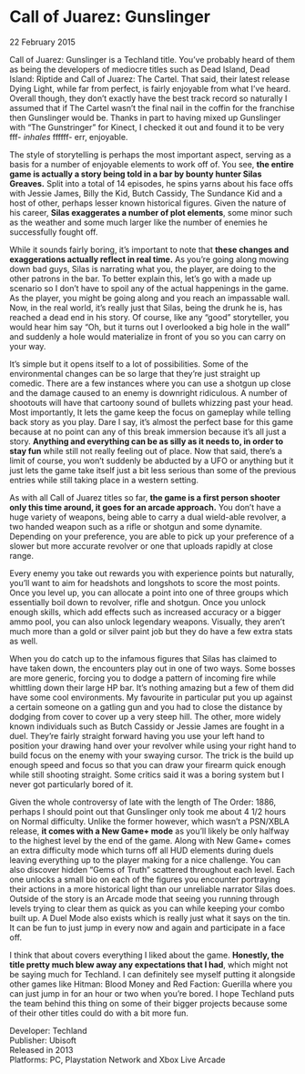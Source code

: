 # Call of Juarez: Gunslinger
22 February 2015

Call of Juarez: Gunslinger is a Techland title. You’ve probably heard of them as being the developers of mediocre titles such as Dead Island, Dead Island: Riptide and Call of Juarez: The Cartel. That said, their latest release Dying Light, while far from perfect, is fairly enjoyable from what I’ve heard. Overall though, they don’t exactly have the best track record so naturally I assumed that if The Cartel wasn’t the final nail in the coffin for the franchise then Gunslinger would be. Thanks in part to having mixed up Gunslinger with “The Gunstringer” for Kinect, I checked it out and found it to be very fff- *inhales* ffffff- err, enjoyable.

The style of storytelling is perhaps the most important aspect, serving as a basis for a number of enjoyable elements to work off of. You see, **the entire game is actually a story being told in a bar by bounty hunter Silas Greaves.** Split into a total of 14 episodes, he spins yarns about his face offs with Jessie James, Billy the Kid, Butch Cassidy, The Sundance Kid and a host of other, perhaps lesser known historical figures. Given the nature of his career, **Silas exaggerates a number of plot elements**, some minor such as the weather and some much larger like the number of enemies he successfully fought off.

While it sounds fairly boring, it’s important to note that **these changes and exaggerations actually reflect in real time.** As you’re going along mowing down bad guys, Silas is narrating what you, the player, are doing to the other patrons in the bar. To better explain this, let’s go with a made up scenario so I don’t have to spoil any of the actual happenings in the game. As the player, you might be going along and you reach an impassable wall. Now, in the real world, it’s really just that Silas, being the drunk he is, has reached a dead end in his story. Of course, like any “good” storyteller, you would hear him say “Oh, but it turns out I overlooked a big hole in the wall” and suddenly a hole would materialize in front of you so you can carry on your way.

It’s simple but it opens itself to a lot of possibilities. Some of the environmental changes can be so large that they’re just straight up comedic. There are a few instances where you can use a shotgun up close and the damage caused to an enemy is downright ridiculous. A number of shootouts will have that cartoony sound of bullets whizzing past your head. Most importantly, It lets the game keep the focus on gameplay while telling back story as you play. Dare I say, it’s almost the perfect base for this game because at no point can any of this break immersion because it’s all just a story. **Anything and everything can be as silly as it needs to, in order to stay fun** while still not really feeling out of place. Now that said, there’s a limit of course, you won’t suddenly be abducted by a UFO or anything but it just lets the game take itself just a bit less serious than some of the previous entries while still taking place in a western setting.

As with all Call of Juarez titles so far, **the game is a first person shooter only this time around, it goes for an arcade approach.** You don’t have a huge variety of weapons, being able to carry a dual wield-able revolver, a two handed weapon such as a rifle or shotgun and some dynamite. Depending on your preference, you are able to pick up your preference of a slower but more accurate revolver or one that uploads rapidly at close range.

Every enemy you take out rewards you with experience points but naturally, you’ll want to aim for headshots and longshots to score the most points. Once you level up, you can allocate a point into one of three groups which essentially boil down to revolver, rifle and shotgun. Once you unlock enough skills, which add effects such as increased accuracy or a bigger ammo pool, you can also unlock legendary weapons. Visually, they aren’t much more than a gold or silver paint job but they do have a few extra stats as well.

When you do catch up to the infamous figures that Silas has claimed to have taken down, the encounters play out in one of two ways. Some bosses are more generic, forcing you to dodge a pattern of incoming fire while whittling down their large HP bar. It’s nothing amazing but a few of them did have some cool environments. My favourite in particular put you up against a certain someone on a gatling gun and you had to close the distance by dodging from cover to cover up a very steep hill. The other, more widely known individuals such as Butch Cassidy or Jessie James are fought in a duel. They’re fairly straight forward having you use your left hand to position your drawing hand over your revolver while using your right hand to build focus on the enemy with your swaying cursor. The trick is the build up enough speed and focus so that you can draw your firearm quick enough while still shooting straight. Some critics said it was a boring system but I never got particularly bored of it.

Given the whole controversy of late with the length of The Order: 1886, perhaps I should point out that Gunslinger only took me about 4 1/2 hours on Normal difficulty. Unlike the former however, which wasn’t a PSN/XBLA release, **it comes with a New Game&#43; mode** as you’ll likely be only halfway to the highest level by the end of the game. Along with New Game&#43; comes an extra difficulty mode which turns off all HUD elements during duels leaving everything up to the player making for a nice challenge. You can also discover hidden “Gems of Truth” scattered throughout each level. Each one unlocks a small bio on each of the figures you encounter portraying their actions in a more historical light than our unreliable narrator Silas does. Outside of the story is an Arcade mode that seeing you running through levels trying to clear them as quick as you can while keeping your combo built up. A Duel Mode also exists which is really just what it says on the tin. It can be fun to just jump in every now and again and participate in a face off.

I think that about covers everything I liked about the game. **Honestly, the title pretty much blew away any expectations that I had**, which might not be saying much for Techland. I can definitely see myself putting it alongside other games like Hitman: Blood Money and Red Faction: Guerilla where you can just jump in for an hour or two when you’re bored. I hope Techland puts the team behind this thing on some of their bigger projects because some of their other titles could do with a bit more fun.

Developer: Techland \
Publisher: Ubisoft \
Released in 2013 \
Platforms: PC, Playstation Network and Xbox Live Arcade